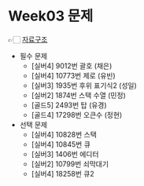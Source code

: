 # Week03 문제
👉🏻 [자료구조](https://www.acmicpc.net/workbook/view/8999) <br/>
- 필수 문제
  - [실버4] 9012번 괄호 (채은)
  - [실버4] 10773번 제로 (유빈)
  - [실버3] 1935번 후위 표기식2 (성일)
  - [실버2] 1874번 스택 수열 (민정)
  - [골드5] 2493번 탑 (유경)
  - [골드4] 17298번 오큰수 (정현)
- 선택 문제
  - [실버4] 10828번 스택
  - [실버4] 10845번 큐
  - [실버3] 1406번 에디터
  - [실버2] 10799번 쇠막대기
  - [실버4] 18258번 큐2
